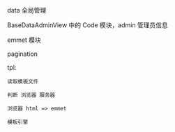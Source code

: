data 全局管理

BaseDataAdminView 中的 Code 模块，admin 管理员信息

emmet 模块

pagination

tpl:

	读取模板文件
	
	判断 浏览器 服务器
	
	浏览器 html => emmet
		
	模板引擎